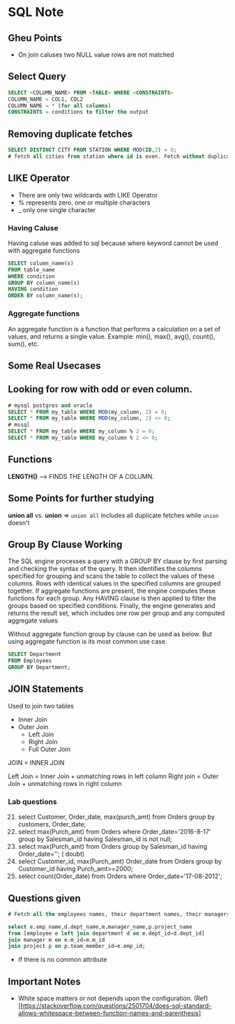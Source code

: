 # SQL Note

## Gheu Points
- On join caluses two NULL value rows are not matched

## Select Query
```sql
SELECT <COLUMN_NAME> FROM <TABLE> WHERE <CONSTRAINTS>
COLUMN_NAME = COL1, COL2
COLUMN_NAME = * (for all columns)
CONSTRAINTS = conditions to filter the output
```

## Removing duplicate fetches
```sql
SELECT DISTINCT CITY FROM STATION WHERE MOD(ID,2) = 0;
# fetch all cities from station where id is even. Fetch without duplicates.
```
## LIKE Operator
- There are only two wildcards with LIKE Operator
- % represents zero, one or multiple characters
- _ only one single character

### Having Caluse
Having caluse was added to sql because where keyword cannot be used with aggregate functions
```sql
SELECT column_name(s)
FROM table_name
WHERE condition
GROUP BY column_name(s)
HAVING condition
ORDER BY column_name(s);
```

### Aggregate functions
An aggregate function is a function that performs a calculation on a set of values, and returns a single value.
Example: min(), max(), avg(), count(), sum(), etc.

## Some Real Usecases



## Looking for row with odd or even column.
```sql
# mysql postgres and oracle
SELECT * FROM my_table WHERE MOD(my_column, 2) = 0;
SELECT * FROM my_table WHERE MOD(my_column, 2) <> 0;
# mssql
SELECT * FROM my_table WHERE my_column % 2 = 0;
SELECT * FROM my_table WHERE my_column % 2 <> 0;
```



## Functions
**LENGTH()** --> FINDS THE LENGTH OF A COLUMN.


## Some Points for further studying
**union all** vs. **union** => `union all` includes all duplicate fetches while `union` doesn't

## 

## Group By Clause Working
The SQL engine processes a query with a GROUP BY clause by first parsing and checking the syntax of the query. It then identifies the columns specified for grouping and scans the table to collect the values of these columns. Rows with identical values in the specified columns are grouped together. If aggregate functions are present, the engine computes these functions for each group. Any HAVING clause is then applied to filter the groups based on specified conditions. Finally, the engine generates and returns the result set, which includes one row per group and any computed aggregate values

Without aggregate function group by clause can be used as below. But using aggregate function is its most common use case.

```sql
SELECT Department
FROM Employees
GROUP BY Department;
```

## JOIN Statements
Used to join two tables
- Inner Join
- Outer Join
  - Left Join
  - Right Join
  - Full Outer Join

JOIN = INNER JOIN

Left Join = Inner Join + unmatching rows in left column
Right join = Outer Join + unmatching rows in right column



### Lab questions
21. select Customer, Order_date, max(purch_amt) from Orders group by customers, Order_date;
22. select max(Purch_amt) from Orders where  Order_date='2016-8-17' group by Salesman_id having Salesman_id is not null;
22. select max(Purch_amt) from Orders group by Salesman_id having Order_date=''; ( doubt) 
23. select  Customer_id, max(Purch_amt) Order_date from Orders group by Customer_id having Purch_amt>=2000;
24. select count(Order_date) from Orders where Order_date='17-08-2012';


## Questions given

```sql
# Fetch all the employees names, their department names, their managers named and the project they worked on.
```

```sql
select e.emp_name,d.dept_name,m.manager_name,p.project_name
from [employee e left join department d on e.dept_id=d.dept_id]
join manager m on e.m_id=m.m_id
join project p on p.team_member_id=e.emp_id;
```

- If there is no common attribute

## Important Notes
- White space matters or not depends upon the configuration. (Ref)[https://stackoverflow.com/questions/2501704/does-sql-standard-allows-whitespace-between-function-names-and-parenthesis]
